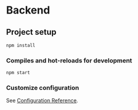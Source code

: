 # Backend

## Project setup

```bash
npm install
```

### Compiles and hot-reloads for development

```bash
npm start
```

### Customize configuration

See [Configuration Reference](https://cli.vuejs.org/config/).

